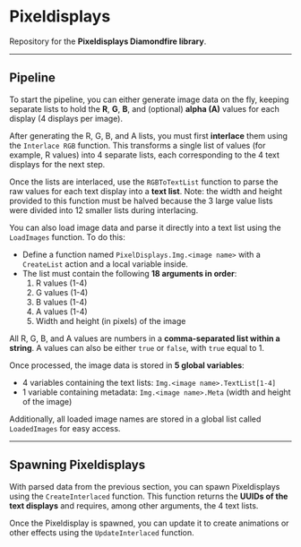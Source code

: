 # Pixeldisplays
Repository for the **Pixeldisplays Diamondfire library**.

---

## Pipeline
To start the pipeline, you can either generate image data on the fly, keeping separate lists to hold the **R**, **G**, **B**, and (optional) **alpha (A)** values for each display (4 displays per image).  

After generating the R, G, B, and A lists, you must first **interlace** them using the `Interlace RGB` function. This transforms a single list of values (for example, R values) into 4 separate lists, each corresponding to the 4 text displays for the next step.  

Once the lists are interlaced, use the `RGBToTextList` function to parse the raw values for each text display into a **text list**. Note: the width and height provided to this function must be halved because the 3 large value lists were divided into 12 smaller lists during interlacing.

You can also load image data and parse it directly into a text list using the `LoadImages` function. To do this:  

- Define a function named `PixelDisplays.Img.<image name>` with a `CreateList` action and a local variable inside.  
- The list must contain the following **18 arguments in order**:  
  1. R values (1-4)  
  2. G values (1-4)  
  3. B values (1-4)  
  4. A values (1-4)  
  5. Width and height (in pixels) of the image  

All R, G, B, and A values are numbers in a **comma-separated list within a string**. A values can also be either `true` or `false`, with `true` equal to 1.  

Once processed, the image data is stored in **5 global variables**:  
- 4 variables containing the text lists: `Img.<image name>.TextList[1-4]`  
- 1 variable containing metadata: `Img.<image name>.Meta` (width and height of the image)  

Additionally, all loaded image names are stored in a global list called `LoadedImages` for easy access.

---

## Spawning Pixeldisplays
With parsed data from the previous section, you can spawn Pixeldisplays using the `CreateInterlaced` function. This function returns the **UUIDs of the text displays** and requires, among other arguments, the 4 text lists.  

Once the Pixeldisplay is spawned, you can update it to create animations or other effects using the `UpdateInterlaced` function.

